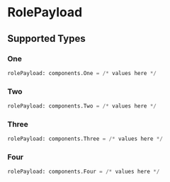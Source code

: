 # RolePayload


## Supported Types

### One

```python
rolePayload: components.One = /* values here */
```

### Two

```python
rolePayload: components.Two = /* values here */
```

### Three

```python
rolePayload: components.Three = /* values here */
```

### Four

```python
rolePayload: components.Four = /* values here */
```

